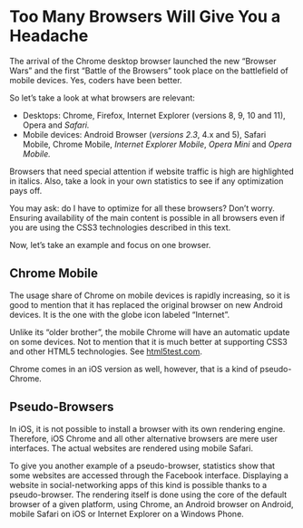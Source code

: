 Too Many Browsers Will Give You a Headache
==========================================

The arrival of the Chrome desktop browser launched the new “Browser Wars” and the
first “Battle of the Browsers” took place on the battlefield of mobile devices.
Yes, coders have been better.

So let’s take a look at what browsers are relevant:

-   Desktops: Chrome, Firefox, Internet Explorer (versions 8, 9, 10 and 11),
    Opera and *Safari.*
-   Mobile devices: Android Browser (*versions 2.3*, 4.x and 5), Safari Mobile,
    Chrome Mobile, *Internet Explorer Mobile*, *Opera Mini* and *Opera Mobile.*

Browsers that need special attention if website traffic is high are highlighted
in italics. Also, take a look in your own statistics to see if any optimization
pays off.

You may ask: do I have to optimize for all these browsers? Don’t worry. Ensuring
availability of the main content is possible in all browsers even if you are
using the CSS3 technologies described in this text.

Now, let’s take an example and focus on one browser.

Chrome Mobile
-------------

The usage share of Chrome on mobile devices is rapidly increasing, so it is good
to mention that it has replaced the original browser on new Android devices. It
is the one with the globe icon labeled “Internet”.

Unlike its “older brother”, the mobile Chrome will have an automatic update on
some devices. Not to mention that it is much better at supporting CSS3 and other
HTML5 technologies. See
[html5test.com](https://html5test.com/results/mobile.html).

Chrome comes in an iOS version as well, however, that is a kind of
pseudo-Chrome.

Pseudo-Browsers
---------------

In iOS, it is not possible to install a browser with its own rendering engine.
Therefore, iOS Chrome and all other alternative browsers are mere user
interfaces. The actual websites are rendered using mobile Safari.

To give you another example of a pseudo-browser, statistics show that some
websites are accessed through the Facebook interface. Displaying a website in
social-networking apps of this kind is possible thanks to a pseudo-browser. The
rendering itself is done using the core of the default browser of a given
platform, using Chrome, an Android browser on Android, mobile Safari on iOS or
Internet Explorer on a Windows Phone.
